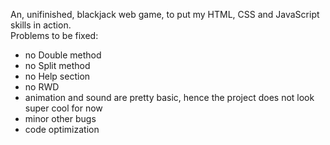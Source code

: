 An, unifinished, blackjack web game, to put my HTML, CSS and JavaScript skills in action.<br>
Problems to be fixed:
- no Double method
- no Split method
- no Help section
- no RWD
- animation and sound are pretty basic, hence the project does not look super cool for now
- minor other bugs
- code optimization
